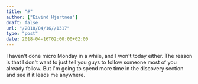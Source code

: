 ```yaml
---
title: "#"
author: ["Eivind Hjertnes"]
draft: false
url: "/2018/04/16//1317"
type: "post"
date: 2018-04-16T02:00:00+02:00
---
```


I haven't done micro Monday in a while, and I won't today either. The
reason is that I don't want to just tell you guys to follow someone most
of you already follow. But I'm going to spend more time in the discovery
section and see if it leads me anywhere.

